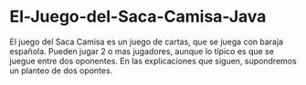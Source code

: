 # El-Juego-del-Saca-Camisa-Java
El juego del Saca Camisa es un juego de cartas, que se juega con baraja española. Pueden jugar 2 o mas jugadores, aunque lo típico es que se juegue entre dos oponentes. En las explicaciones que siguen, supondremos un planteo de dos opontes.
